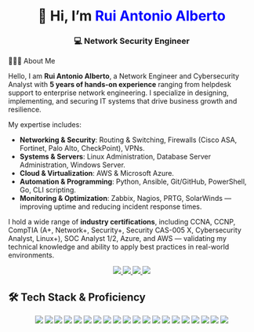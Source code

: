 <!-- Profile Header -->
<h1 align="center">👋 Hi, I’m <span style="color:#0000FF">Rui Antonio Alberto</span></h1>
<h3 align="center">💻 Network Security Engineer</h3>

 👨🏾‍💻 About Me

Hello, I am **Rui Antonio Alberto**, a Network Engineer and Cybersecurity Analyst with **5 years of hands-on experience** ranging from helpdesk support to enterprise network engineering. I specialize in designing, implementing, and securing IT systems that drive business growth and resilience.  

My expertise includes:  
- **Networking & Security**: Routing & Switching, Firewalls (Cisco ASA, Fortinet, Palo Alto, CheckPoint), VPNs.  
- **Systems & Servers**: Linux Administration, Database Server Administration, Windows Server.  
- **Cloud & Virtualization**: AWS & Microsoft Azure.  
- **Automation & Programming**: Python, Ansible, Git/GitHub, PowerShell, Go, CLI scripting.  
- **Monitoring & Optimization**: Zabbix, Nagios, PRTG, SolarWinds — improving uptime and reducing incident response times.  

I hold a wide range of **industry certifications**, including CCNA, CCNP, CompTIA (A+, Network+, Security+, Security CAS-005 X, Cybersecurity Analyst, Linux+), SOC Analyst 1/2, Azure, and AWS — validating my technical knowledge and ability to apply best practices in real-world environments.

<p align="center">
  <a href="https://www.youtube.com/@RAATech-Engineer" target="_blank">
    <img src="https://img.shields.io/badge/YouTube-1.2K-red?style=for-the-badge&logo=youtube&logoColor=white" />
  </a>
  <a href="https://www.youtube.com/@RAATech-Engineer" target="_blank">
    <img src="https://img.shields.io/badge/YouTube%20Views-50K-orange?style=for-the-badge&logo=youtube&logoColor=white" />
  </a>
  <a href="https://github.com/RuiAntonioAlberto" target="_blank">
    <img src="https://img.shields.io/badge/GitHub%20Stars-874-black?style=for-the-badge&logo=github&logoColor=white" />
  </a>
  <a href="https://www.linkedin.com/in/rui-antonio-alberto" target="_blank">
    <img src="https://img.shields.io/badge/Followers-320-blue?style=for-the-badge&logo=linkedin&logoColor=white" />
  </a>
</p>

## 🛠️ Tech Stack & Proficiency

<p align="center">
  <img src="https://img.shields.io/badge/Cisco-blue?style=for-the-badge&logo=cisco&logoColor=white" />
  <img src="https://img.shields.io/badge/Fortinet-red?style=for-the-badge&logo=fortinet&logoColor=white" />
  <img src="https://img.shields.io/badge/PaloAlto-orange?style=for-the-badge&logo=paloaltonetworks&logoColor=white" />
  <img src="https://img.shields.io/badge/pfSense-lightgrey?style=for-the-badge" />
  <img src="https://img.shields.io/badge/Linux-black?style=for-the-badge&logo=linux&logoColor=white" />
  <img src="https://img.shields.io/badge/Windows%20Server-blue?style=for-the-badge&logo=windows&logoColor=white" />
  <img src="https://img.shields.io/badge/VMware-green?style=for-the-badge&logo=vmware&logoColor=white" />
  <img src="https://img.shields.io/badge/AWS-orange?style=for-the-badge&logo=amazonaws&logoColor=white" />
  <img src="https://img.shields.io/badge/Azure-blue?style=for-the-badge&logo=microsoftazure&logoColor=white" />
  <img src="https://img.shields.io/badge/SQL%20Server-red?style=for-the-badge&logo=microsoftsqlserver&logoColor=white" />
  <img src="https://img.shields.io/badge/MySQL-blue?style=for-the-badge&logo=mysql&logoColor=white" />
  <img src="https://img.shields.io/badge/Python-yellow?style=for-the-badge&logo=python&logoColor=white" />
  <img src="https://img.shields.io/badge/Bash-black?style=for-the-badge&logo=gnubash&logoColor=white" />
  <img src="https://img.shields.io/badge/PowerShell-blue?style=for-the-badge&logo=powershell&logoColor=white" />
  <img src="https://img.shields.io/badge/Go-blue?style=for-the-badge&logo=go&logoColor=white" />
  <img src="https://img.shields.io/badge/GitHub-black?style=for-the-badge&logo=github&logoColor=white" />
  <img src="https://img.shields.io/badge/Zabbix-red?style=for-the-badge&logo=zabbix&logoColor=white" />
  <img src="https://img.shields.io/badge/Nagios-lightgrey?style=for-the-badge" />
  <img src="https://img.shields.io/badge/Wireshark-blue?style=for-the-badge&logo=wireshark&logoColor=white" />
  <img src="https://img.shields.io/badge/Elastic-blue?style=for-the-badge&logo=elastic&logoColor=white" />
</p>
